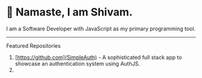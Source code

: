 # 🙏 Namaste, I am Shivam.
I am a Software Developer with JavaScript as my primary programming tool.
___
Featured Repositories
1. [https://github.com](SimpleAuth) - A sophisticated full stack app to showcase an authentication system using AuthJS.
2. 